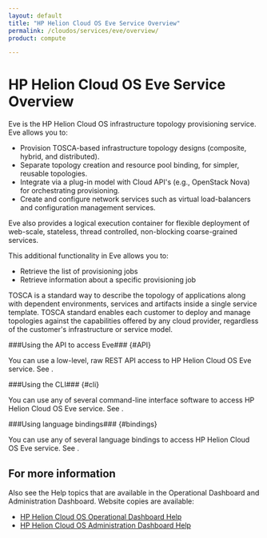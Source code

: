 ```yaml
---
layout: default
title: "HP Helion Cloud OS Eve Service Overview"
permalink: /cloudos/services/eve/overview/
product: compute

---
```

# HP Helion Cloud OS Eve Service Overview #

<!-- modeled after HP Helion Cloud Networking Getting Started (network.getting.started.md) -->

Eve is the HP Helion Cloud OS infrastructure topology provisioning service. Eve allows you to:

- Provision TOSCA-based infrastructure topology designs (composite, hybrid, and distributed).
- Separate topology creation and resource pool binding, for simpler, reusable topologies.
- Integrate via a plug-in model with Cloud API's (e.g., OpenStack Nova) for orchestrating provisioning.
- Create and configure network services such as virtual load-balancers and configuration management services.

Eve also provides a logical execution container for flexible deployment of web-scale, stateless, thread controlled, non-blocking coarse-grained services. 

This additional functionality in Eve allows you to:

- Retrieve the list of provisioning jobs
- Retrieve information about a specific provisioning job

TOSCA is a standard way to describe the topology of applications along with dependent environments, services and artifacts inside a single service template. TOSCA standard enables each customer to deploy and manage topologies against the capabilities offered by any cloud provider, regardless of the customer's infrastructure or service model. 

###Using the API to access Eve### {#API}
 
You can use a low-level, raw REST API access to HP Helion Cloud OS Eve service. See .

###Using the CLI### {#cli}

You can use any of several command-line interface software to access HP Helion Cloud OS Eve service. See .

###Using language bindings### {#bindings}

You can use any of several language bindings to access HP Helion Cloud OS Eve service. See .


## For more information ##
Also see the Help topics that are available in the Operational Dashboard and Administration Dashboard.  Website copies are available:

* [HP Helion Cloud OS Operational Dashboard Help](/cloudos/manage/operational-dashboard/)
* [HP Helion Cloud OS Administration Dashboard Help](/cloudos/manage/administration-dashboard/)
